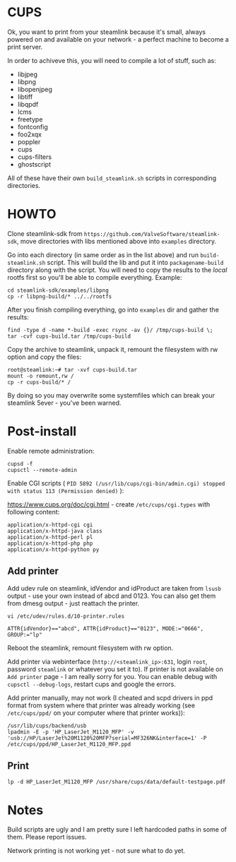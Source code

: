 # CUPS

Ok, you want to print from your steamlink because it's small, always powered on and available on your 
network - a perfect machine to become a print server.

In order to achiveve this, you will need to compile a lot of stuff, such as: 

  - libjpeg
  - libpng
  - libopenjpeg
  - libtiff
  - libqpdf
  - lcms
  - freetype
  - fontconfig
  - foo2xqx
  - poppler
  - cups
  - cups-filters
  - ghostscript

All of these have their own `build_steamlink.sh` scripts in corresponding directories. 

# HOWTO

Clone steamlink-sdk from `https://github.com/ValveSoftware/steamlink-sdk`, move directories with libs mentioned above into `examples`  directory.

Go into each directory (in same order as in the list above) and run `build-steamlink.sh` script. This will build the lib 
and put it into `packagename-build` directory along with the script. You will need to copy the results to the _local_ rootfs first 
so you'll be able to compile everything. Example: 

```
cd steamlink-sdk/examples/libpng
cp -r libpng-build/* ../../rootfs
```

After you finish compiling everything, go into `examples` dir and gather the results:

```
find -type d -name *-build -exec rsync -av {}/ /tmp/cups-build \;
tar -cvf cups-build.tar /tmp/cups-build
```

Copy the archive to steamlink, unpack it, remount the filesystem with rw option and copy the files:

```
root@steamlink:~# tar -xvf cups-build.tar
mount -o remount,rw / 
cp -r cups-build/* /
```

By doing so you may overwrite some systemfiles which can break your steamlink 5ever - you've been warned.

# Post-install

Enable remote administration:

```
cupsd -f
cupsctl --remote-admin
```

Enable CGI scripts ( `PID 5892 (/usr/lib/cups/cgi-bin/admin.cgi) stopped with status 113 (Permission denied)` ):

https://www.cups.org/doc/cgi.html - create `/etc/cups/cgi.types` with following content:
```
application/x-httpd-cgi cgi
application/x-httpd-java class
application/x-httpd-perl pl
application/x-httpd-php php
application/x-httpd-python py
```

## Add printer

Add udev rule on steamlink, idVendor and idProduct are taken from `lsusb` output - use your own instead of abcd and 0123.
You can also get them from dmesg output - just reattach the printer.

```
vi /etc/udev/rules.d/10-printer.rules

ATTR{idVendor}=="abcd", ATTR{idProduct}=="0123", MODE:="0666", GROUP:="lp"
```
Reboot the steamlink, remount filesystem with rw option. 

Add printer via webinterface (`http://<steamlink_ip>:631`, login `root`, password `steamlink` or whatever you set it to). 
If printer is not available on `Add printer` page - I am really sorry for you. You can enable debug with `cupsctl --debug-logs`, 
restart cups and google the errors.

Add printer manually, may not work (I cheated and scpd drivers in ppd format from system where that printer 
was already working (see `/etc/cups/ppd/` on your computer where that printer works)):

```
/usr/lib/cups/backend/usb
lpadmin -E -p 'HP_LaserJet_M1120_MFP' -v 'usb://HP/LaserJet%20M1120%20MFP?serial=MF326NK&interface=1' -P /etc/cups/ppd/HP_LaserJet_M1120_MFP.ppd
```

## Print

```
lp -d HP_LaserJet_M1120_MFP /usr/share/cups/data/default-testpage.pdf
```

# Notes

Build scripts are ugly and I am pretty sure I left hardcoded paths in some of them. Please report issues.

Network printing is not working yet - not sure what to do yet.
